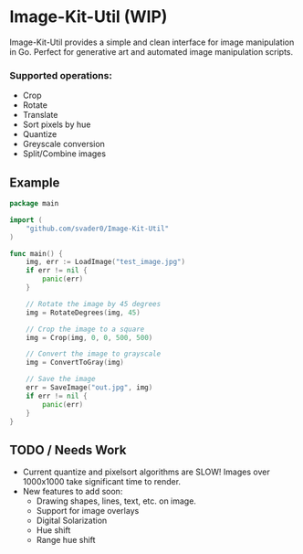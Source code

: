 # Image-Kit-Util (WIP)

Image-Kit-Util provides a simple and clean interface for image manipulation in Go. Perfect for generative art and automated image manipulation scripts.

### Supported operations:
- Crop
- Rotate
- Translate
- Sort pixels by hue
- Quantize
- Greyscale conversion
- Split/Combine images

## Example

```Go
package main

import (
    "github.com/svader0/Image-Kit-Util"
)

func main() {
	img, err := LoadImage("test_image.jpg")
	if err != nil {
		panic(err)
	}

	// Rotate the image by 45 degrees
	img = RotateDegrees(img, 45)

	// Crop the image to a square
	img = Crop(img, 0, 0, 500, 500)

	// Convert the image to grayscale
	img = ConvertToGray(img)

	// Save the image
	err = SaveImage("out.jpg", img)
	if err != nil {
		panic(err)
	}
}

```

## TODO / Needs Work

- Current quantize and pixelsort algorithms are SLOW! Images over 1000x1000 take significant time to render.
- New features to add soon:
    - Drawing shapes, lines, text, etc. on image.
    - Support for image overlays
    - Digital Solarization
    - Hue shift
    - Range hue shift